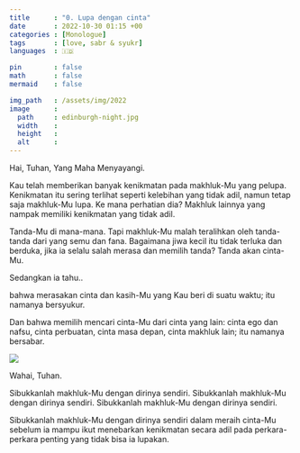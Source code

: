 ```yaml
---
title      : "0. Lupa dengan cinta"
date       : 2022-10-30 01:15 +00
categories : [Monologue]
tags       : [love, sabr & syukr]
languages  : 🇮🇩

pin        : false
math       : false
mermaid    : false

img_path   : /assets/img/2022
image      :
  path     : edinburgh-night.jpg
  width    : 
  height   : 
  alt      : 
---
```


Hai, Tuhan, Yang Maha Menyayangi.

Kau telah memberikan banyak kenikmatan pada makhluk-Mu yang pelupa. Kenikmatan itu sering terlihat seperti kelebihan yang tidak adil, namun tetap saja makhluk-Mu lupa. Ke mana perhatian dia? Makhluk lainnya yang nampak memiliki kenikmatan yang tidak adil. 

Tanda-Mu di mana-mana. Tapi makhluk-Mu malah teralihkan oleh tanda-tanda dari yang semu dan fana. Bagaimana jiwa kecil itu tidak terluka dan berduka, jika ia selalu salah merasa dan memilih tanda? Tanda akan cinta-Mu.

Sedangkan ia tahu..

bahwa merasakan cinta dan kasih-Mu yang Kau beri di suatu waktu; itu namanya bersyukur.

Dan bahwa memilih mencari cinta-Mu dari cinta yang lain: cinta ego dan nafsu, cinta perbuatan, cinta masa depan, cinta makhluk lain; itu namanya bersabar.

![](edinburgh-night.jpg)

Wahai, Tuhan.

Sibukkanlah makhluk-Mu dengan dirinya sendiri. Sibukkanlah makhluk-Mu dengan dirinya sendiri. Sibukkanlah makhluk-Mu dengan dirinya sendiri.

Sibukkanlah makhluk-Mu dengan dirinya sendiri dalam meraih cinta-Mu sebelum ia mampu ikut menebarkan kenikmatan secara adil pada perkara-perkara penting yang tidak bisa ia lupakan.